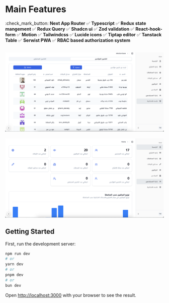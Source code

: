 # Main Features 

:check_mark_button: **Next App Router**
✅ **Typescript**
✅ **Redux state mangement** 
✅ **Redux Query**
✅ **Shadcn ui**
✅ **Zod validation**
✅ **React-hook-form**
✅ **Motion**
✅ **Tailwindcss**
✅ **Lucide icons**
✅ **Tiptap editor**
✅ **Tanstack Table**
✅ **Serwist PWA**
✅ **RBAC based authorization system**

![screenshot of the system](/public/screenshot-1.png)
---
![screenshot of the system](/public/screenshot-2.png)

## Getting Started

First, run the development server:

```bash
npm run dev
# or
yarn dev
# or
pnpm dev
# or
bun dev
```

Open [http://localhost:3000](http://localhost:3000) with your browser to see the result.